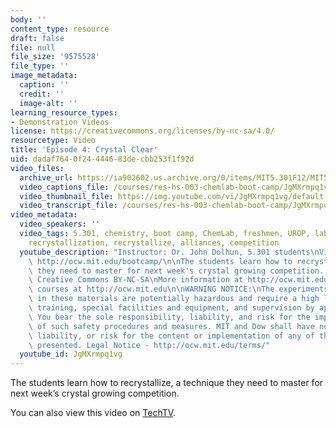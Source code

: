 ```yaml
---
body: ''
content_type: resource
draft: false
file: null
file_size: '9575528'
file_type: ''
image_metadata:
  caption: ''
  credit: ''
  image-alt: ''
learning_resource_types:
- Demonstration Videos
license: https://creativecommons.org/licenses/by-nc-sa/4.0/
resourcetype: Video
title: 'Episode 4: Crystal Clear'
uid: dadaf764-0f24-4446-83de-cbb253f1f92d
video_files:
  archive_url: https://ia902602.us.archive.org/0/items/MIT5.301F12/MIT5_301F12_Ep04_Crystal_Clear_300k.mp4
  video_captions_file: /courses/res-hs-003-chemlab-boot-camp/JgMXrmpq1vg_captions.webvtt
  video_thumbnail_file: https://img.youtube.com/vi/JgMXrmpq1vg/default.jpg
  video_transcript_file: /courses/res-hs-003-chemlab-boot-camp/JgMXrmpq1vg_transcript.pdf
video_metadata:
  video_speakers: ''
  video_tags: 5.301, chemistry, boot camp, ChemLab, freshmen, UROP, lab, crystal,
    recrystallization, recrystallize, alliances, competition
  youtube_description: "Instructor: Dr. John Dolhun, 5.301 students\nView the series:\
    \ http://ocw.mit.edu/bootcamp/\n\nThe students learn how to recrystallize, a technique\
    \ they need to master for next week's crystal growing competition. \n\nLicense:\
    \ Creative Commons BY-NC-SA\nMore information at http://ocw.mit.edu/terms\nMore\
    \ courses at http://ocw.mit.edu\n\nWARNING NOTICE:\nThe experiments described\
    \ in these materials are potentially hazardous and require a high level of safety\
    \ training, special facilities and equipment, and supervision by appropriate individuals.\
    \ You bear the sole responsibility, liability, and risk for the implementation\
    \ of such safety procedures and measures. MIT and Dow shall have no responsibility,\
    \ liability, or risk for the content or implementation of any of the material\
    \ presented. Legal Notice - http://ocw.mit.edu/terms/"
  youtube_id: JgMXrmpq1vg
---
```

The students learn how to recrystallize, a technique they need to master for next week’s crystal growing competition.

You can also view this video on [TechTV](http://techtv.mit.edu/collections/mitocw:2894/videos/21153-episode-4-crystal-clear-chemlab-boot-camp).